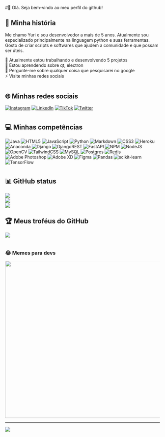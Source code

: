 #👋 Olá. Seja bem-vindo ao meu perfil do github!


## 💫 Minha história
Me chamo Yuri e sou desenvolvedor a mais de 5 anos. Atualmente sou especializado principalmente na linguagem python e suas ferramentas. Gosto de criar scripts e softwares que ajudem a comunidade e que possam ser úteis.

🔭 Atualmente estou trabalhando e desenvolvendo 5 projetos<br>🌱 Estou aprendendo sobre qt, electron<br>💬 Pergunte-me sobre qualquer coisa que pesquisarei no google<br>⚡ Visite minhas redes sociais

#
## 🌐 Minhas redes sociais
[![Instagram](https://img.shields.io/badge/Instagram-%23E4405F.svg?logo=Instagram&logoColor=white)](https://instagram.com/exploited.gz) [![LinkedIn](https://img.shields.io/badge/LinkedIn-%230077B5.svg?logo=linkedin&logoColor=white)](https://linkedin.com/in/yuritorresf) [![TikTok](https://img.shields.io/badge/TikTok-%23000000.svg?logo=TikTok&logoColor=white)](https://tiktok.com/@yuritorresf) [![Twitter](https://img.shields.io/badge/Twitter-%231DA1F2.svg?logo=Twitter&logoColor=white)](https://twitter.com/exploited_gz) 

#
## 💻 Minhas competências
![Java](https://img.shields.io/badge/java-%23ED8B00.svg?style=plastic&logo=java&logoColor=white) ![HTML5](https://img.shields.io/badge/html5-%23E34F26.svg?style=plastic&logo=html5&logoColor=white) ![JavaScript](https://img.shields.io/badge/javascript-%23323330.svg?style=plastic&logo=javascript&logoColor=%23F7DF1E) ![Python](https://img.shields.io/badge/python-3670A0?style=plastic&logo=python&logoColor=ffdd54) ![Markdown](https://img.shields.io/badge/markdown-%23000000.svg?style=plastic&logo=markdown&logoColor=white) ![CSS3](https://img.shields.io/badge/css3-%231572B6.svg?style=plastic&logo=css3&logoColor=white) ![Heroku](https://img.shields.io/badge/heroku-%23430098.svg?style=plastic&logo=heroku&logoColor=white) ![Anaconda](https://img.shields.io/badge/Anaconda-%2344A833.svg?style=plastic&logo=anaconda&logoColor=white) ![Django](https://img.shields.io/badge/django-%23092E20.svg?style=plastic&logo=django&logoColor=white) ![DjangoREST](https://img.shields.io/badge/DJANGO-REST-ff1709?style=plastic&logo=django&logoColor=white&color=ff1709&labelColor=gray) ![FastAPI](https://img.shields.io/badge/FastAPI-005571?style=plastic&logo=fastapi) ![NPM](https://img.shields.io/badge/NPM-%23000000.svg?style=plastic&logo=npm&logoColor=white) ![NodeJS](https://img.shields.io/badge/node.js-6DA55F?style=plastic&logo=node.js&logoColor=white) ![OpenCV](https://img.shields.io/badge/opencv-%23white.svg?style=plastic&logo=opencv&logoColor=white) ![TailwindCSS](https://img.shields.io/badge/tailwindcss-%2338B2AC.svg?style=plastic&logo=tailwind-css&logoColor=white) ![MySQL](https://img.shields.io/badge/mysql-%2300f.svg?style=plastic&logo=mysql&logoColor=white) ![Postgres](https://img.shields.io/badge/postgres-%23316192.svg?style=plastic&logo=postgresql&logoColor=white) ![Redis](https://img.shields.io/badge/redis-%23DD0031.svg?style=plastic&logo=redis&logoColor=white) ![Adobe Photoshop](https://img.shields.io/badge/adobephotoshop-%2331A8FF.svg?style=plastic&logo=adobephotoshop&logoColor=white) ![Adobe XD](https://img.shields.io/badge/Adobe%20XD-470137?style=plastic&logo=Adobe%20XD&logoColor=#FF61F6) 	![Figma](https://img.shields.io/badge/figma-%23F24E1E.svg?style=plastic&logo=figma&logoColor=white) ![Pandas](https://img.shields.io/badge/pandas-%23150458.svg?style=plastic&logo=pandas&logoColor=white) ![scikit-learn](https://img.shields.io/badge/scikit--learn-%23F7931E.svg?style=plastic&logo=scikit-learn&logoColor=white) ![TensorFlow](https://img.shields.io/badge/TensorFlow-%23FF6F00.svg?style=plastic&logo=TensorFlow&logoColor=white)

#
## 📊 GitHub status
![](https://github-readme-stats.vercel.app/api?username=yuritorresf&theme=city_light&hide_border=false&include_all_commits=true&count_private=true&locale=pt-br)<br/>
![](https://github-readme-streak-stats.herokuapp.com/?user=yuritorresf&theme=city_light&hide_border=false&locale=pt-br)<br/>
![](https://github-readme-stats.vercel.app/api/top-langs/?username=yuritorresf&theme=city_light&hide_border=false&include_all_commits=true&count_private=true&layout=compact&locale=pt-br)

## 🏆 Meus troféus do GitHub 
![](https://github-profile-trophy.vercel.app/?username=yuritorresf&locale=pt-br&theme=flat&no-frame=true&no-bg=false&margin-w=4)


#
### 😂 Memes para devs
<img src="https://random-memer.herokuapp.com/" width="512px"/>

---
[![](https://visitcount.itsvg.in/api?id=yuritorresf&icon=2&color=0)](https://visitcount.itsvg.in)
